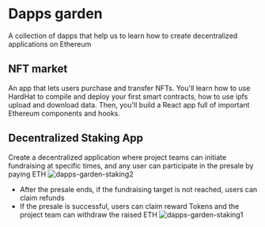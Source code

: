 # Dapps garden
A collection of dapps that help us to learn how to create decentralized applications on Ethereum

## NFT market
An app that lets users purchase and transfer NFTs.
You'll learn how to use HardHat to compile and deploy your first smart contracts, how to use ipfs upload and download data.
Then, you'll build a React app full of important Ethereum components and hooks.

## Decentralized Staking App 
Create a decentralized application where project teams can initiate fundraising at specific times, and any user can participate in the presale by paying ETH
 ![dapps-garden-staking2](https://3bcaf57.webp.li/myblog/dapps-garden-staking2.png)
- After the presale ends, if the fundraising target is not reached, users can claim refunds
- If the presale is successful, users can claim reward Tokens and the project team can withdraw the raised ETH
 ![dapps-garden-staking1](https://3bcaf57.webp.li/myblog/dapps-garden-staking1.png)